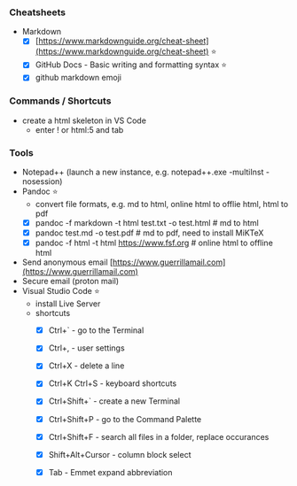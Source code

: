 ### Cheatsheets
- Markdown
  - [x] [https://www.markdownguide.org/cheat-sheet](https://www.markdownguide.org/cheat-sheet) ⭐
  - [x] GitHub Docs - Basic writing and formatting syntax ⭐
  - [x] github markdown emoji

### Commands / Shortcuts
- create a html skeleton in VS Code
  - enter ! or html:5 and tab

### Tools
- Notepad++ (launch a new instance, e.g. notepad++.exe -multiInst -nosession)
- Pandoc ⭐
  - convert file formats, e.g. md to html, online html to offlie html, html to pdf
  - [x] pandoc -f markdown -t html test.txt -o test.html # md to html
  - [x] pandoc test.md -o test.pdf # md to pdf, need to install MiKTeX  
  - [x] pandoc -f html -t html https://www.fsf.org # online html to offline html
- Send anonymous email [https://www.guerrillamail.com](https://www.guerrillamail.com)
- Secure email (proton mail)
- Visual Studio Code ⭐
  - install Live Server
  - shortcuts
    - [x] Ctrl+` - go to the Terminal
    - [x] Ctrl+, - user settings
    - [x] Ctrl+X - delete a line
    - [x] Ctrl+K Ctrl+S - keyboard shortcuts
    - [x] Ctrl+Shift+` - create a new Terminal
    - [x] Ctrl+Shift+P - go to the Command Palette
    - [x] Ctrl+Shift+F - search all files in a folder, replace occurances
    - [x] Shift+Alt+Cursor - column block select
    - [x] Tab - Emmet expand abbreviation
  
